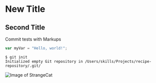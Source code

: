 # New Title
## Second Title



Commit tests with Markups

``` javascript
var myVar = "Hello, world!";
```

```
$ git init
Initialized empty Git repository in /Users/skills/Projects/recipe-repository/.git/
```

![Image of StrangeCat](https://octodex.github.com/images/yaktocat.png)
